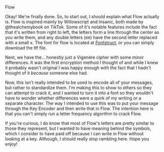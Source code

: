 Flow

Okay! We're finally done. So, to start out, I should explain what Flow actually is. Flow is inspired mainly by Willowscript and Insanic, both made by @thealchemybook on TikTok. Some of it's notable features include the fact that it's written from right to left, the letters form a line through the center as you write them, and any double letters (ee) have the second letter replaced with a small x. The font for flow is located at [Fontstruct](https://fontstruct.com/fontstructions/show/2535686/flow-146), or you can simply download the ttf file. 

Next, we have the... honestly just a Vigenère cipher with some minor differences. It was the first encryption method I thought of and while I knew it probably wasn't original I was happy enough with the fact that I hadn't thought of it _because_ someone else had. 

Now, this isn't really intended to be used to encode all of your messages, but rather to standardize them. I'm making this to show to others so they can attempt to crack it, and I wanted to turn it into a font so they wouldn't have to wonder whether differences were a quirk of my writing or a separate character. The way I intended to use this was to put your message through the Key Encoder and then write that in Flow. The intention here is that you can't simply run a letter frequency algorithm to crack Flow. 

If you're curious, I do know that most of Flow's letters are pretty similar to those they represent, but I wanted to have meaning behind the symbols, which I consider to have paid off because I can write in Flow without looking at a key. Although, I should really stop rambling here. Hope you enjoy!

